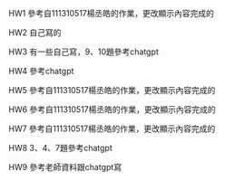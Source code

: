 HW1
參考自111310517楊丞皓的作業，更改顯示內容完成的

HW2
自己寫的

HW3
有一些自己寫，9、10題參考chatgpt

HW4
參考chatgpt

HW5
參考自111310517楊丞皓的作業，更改顯示內容完成的

HW6
參考自111310517楊丞皓的作業，更改顯示內容完成的

HW7
參考自111310517楊丞皓的作業，更改顯示內容完成的

HW8
3、4、7題參考chatgpt

HW9
參考老師資料跟chatgpt寫